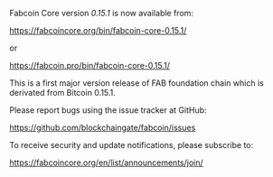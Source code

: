 Fabcoin Core version *0.15.1* is now available from:

  <https://fabcoincore.org/bin/fabcoin-core-0.15.1/>

or

  <https://fabcoin.pro/bin/fabcoin-core-0.15.1/>

This is a first major version release of FAB foundation chain which is derivated from Bitcoin 0.15.1.

Please report bugs using the issue tracker at GitHub:

  <https://github.com/blockchaingate/fabcoin/issues>

To receive security and update notifications, please subscribe to:

  <https://fabcoincore.org/en/list/announcements/join/>

